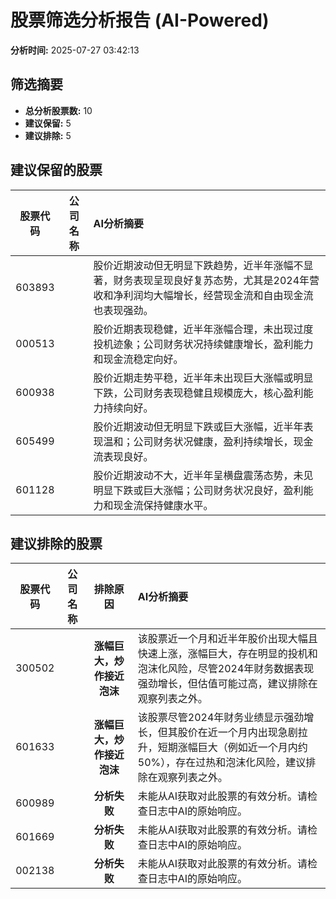 # 股票筛选分析报告 (AI-Powered)

**分析时间:** 2025-07-27 03:42:13

## 筛选摘要

- **总分析股票数:** 10
- **建议保留:** 5
- **建议排除:** 5

## 建议保留的股票

| 股票代码 | 公司名称 | AI分析摘要 |
|:---:|:---:|:---|
| 603893 |  | 股价近期波动但无明显下跌趋势，近半年涨幅不显著，财务表现呈现良好复苏态势，尤其是2024年营收和净利润均大幅增长，经营现金流和自由现金流也表现强劲。 |
| 000513 |  | 股价近期表现稳健，近半年涨幅合理，未出现过度投机迹象；公司财务状况持续健康增长，盈利能力和现金流稳定向好。 |
| 600938 |  | 股价近期走势平稳，近半年未出现巨大涨幅或明显下跌，公司财务表现稳健且规模庞大，核心盈利能力持续向好。 |
| 605499 |  | 股价近期波动但无明显下跌或巨大涨幅，近半年表现温和；公司财务状况健康，盈利持续增长，现金流表现良好。 |
| 601128 |  | 股价近期波动不大，近半年呈横盘震荡态势，未见明显下跌或巨大涨幅；公司财务状况良好，盈利能力和现金流保持健康水平。 |

## 建议排除的股票

| 股票代码 | 公司名称 | 排除原因 | AI分析摘要 |
|:---:|:---:|:---:|:---|
| 300502 |  | **涨幅巨大，炒作接近泡沫** | 该股票近一个月和近半年股价出现大幅且快速上涨，涨幅巨大，存在明显的投机和泡沫化风险，尽管2024年财务数据表现强劲增长，但估值可能过高，建议排除在观察列表之外。 |
| 601633 |  | **涨幅巨大，炒作接近泡沫** | 该股票尽管2024年财务业绩显示强劲增长，但其股价在近一个月内出现急剧拉升，短期涨幅巨大（例如近一个月内约50%），存在过热和泡沫化风险，建议排除在观察列表之外。 |
| 600989 |  | **分析失败** | 未能从AI获取对此股票的有效分析。请检查日志中AI的原始响应。 |
| 601669 |  | **分析失败** | 未能从AI获取对此股票的有效分析。请检查日志中AI的原始响应。 |
| 002138 |  | **分析失败** | 未能从AI获取对此股票的有效分析。请检查日志中AI的原始响应。 |
